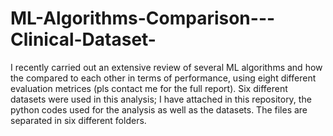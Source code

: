 # ML-Algorithms-Comparison---Clinical-Dataset-

I recently carried out an extensive review of several ML algorithms and how the compared to each other in terms of performance, using eight different evaluation metrices (pls contact me for the full report). Six different datasets were used in this analysis; I have attached in this repository, the python codes used for the analysis as well as the datasets. The files are separated in six different folders.
